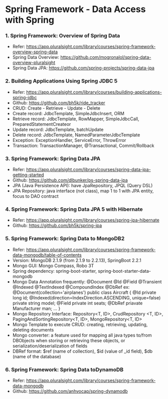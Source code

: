 # Spring Framework - Data Access with Spring

### 1. Spring Framework: Overview of Spring Data
- Refer: https://app.pluralsight.com/library/courses/spring-framework-overview-spring-data
- Spring Data Overview: https://github.com/mogronalol/spring-data-overview-pluralsight
- Spring Data JPA: https://github.com/spring-projects/spring-data-jpa

### 2. Building Applications Using Spring JDBC 5
- Refer: https://app.pluralsight.com/library/courses/building-applications-spring-jdbc
- Github: https://github.com/bh5k/ride_tracker
- CRUD: Create - Retrieve - Update - Delete
- Create record: JdbcTemplate, SimpleJdbcInsert, ORM
- Retrieve record: JdbcTemplate, RowMapper, SimpleJdbcCall, PreparedStatementCreateor
- Update record: JdbcTemplate, batchUpdate
- Delete record: JdbcTemplate, NamedParameterJdbcTemplate
- Exception: ExceptionHandler, ServiceError, ThrowError
- Transaction: TransactionManager, @Transactional, Commit/Rollback

### 3. Spring Framework: Spring Data JPA
- Refer: https://app.pluralsight.com/library/courses/spring-data-jpa-getting-started
- Github: https://github.com/dlbunker/ps-spring-data-jpa
- JPA (Java Persistence API): have JpaRepository, JPQL (Query DSL)
- JPA Repository: java interface (not class), map 1 to 1 with JPA entity, focus to DAO contract

### 4. Spring Framework: Spring Data JPA 5 with Hibernate
- Refer: https://app.pluralsight.com/library/courses/spring-jpa-hibernate
- Github: https://github.com/bh5k/spring-jpa

### 5. Spring Framework: Spring Data to MongoDB2
- Refer: https://app.pluralsight.com/library/courses/spring-framework-data-mongodb/table-of-contents
- Version: MongoDB 2.1.9 (from 2.1.9 to 2.2.13), SpringBoot 2.2.1
- Mongo GUI: Mongo Compass, Robo 3T
- Spring dependency: spring-boot-starter, spring-boot-starter-data-mongodb
- Mongo Data Annotation frequently: @Document @Id @Field @Transient @Indexed @TextIndexed @CompoundIndex @DbRef
ex: @Document(collection='airplanes')
    public class Aircraft { 
        @Id private long id;
        @Indexed(direction=IndexDirection.ASCENDING, unique=false) private string model;
        @Field private int seats;
        @DbRef priavate Manufacturer man;
        ... 
    }
- Mongo Repository Interface: Repository<T, ID>, CrudRepository <T, ID>, PagingAndSortingRepository<T, ID>, MongoRepository<T, ID>
- Mongo Template to execute CRUD: creating, retrieving, updating, deleting documents
- Mongo converter: a feature used for mapping all java types to/from DBObjects when storing or retrieving these objects, or serialization/deserialization of fields
- DBRef format: $ref (name of collection), $id (value of _id field), $db (name of the database)

### 6. Spring Framework: Spring Data toDynamoDB
- Refer: https://app.pluralsight.com/library/courses/spring-framework-data-mongodb
- Github: https://github.com/anhvocap/spring-dynamodb
